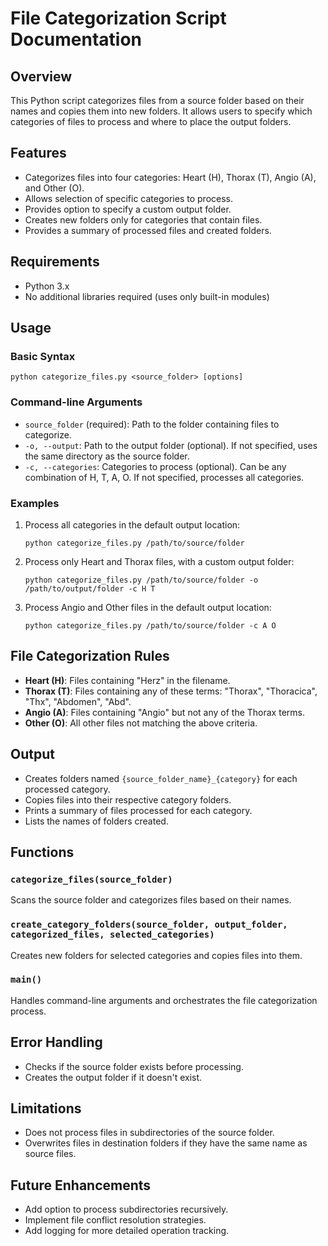 # File Categorization Script Documentation

## Overview

This Python script categorizes files from a source folder based on their names and copies them into new folders. It allows users to specify which categories of files to process and where to place the output folders.

## Features

- Categorizes files into four categories: Heart (H), Thorax (T), Angio (A), and Other (O).
- Allows selection of specific categories to process.
- Provides option to specify a custom output folder.
- Creates new folders only for categories that contain files.
- Provides a summary of processed files and created folders.

## Requirements

- Python 3.x
- No additional libraries required (uses only built-in modules)

## Usage

### Basic Syntax

```
python categorize_files.py <source_folder> [options]
```

### Command-line Arguments

- `source_folder` (required): Path to the folder containing files to categorize.
- `-o, --output`: Path to the output folder (optional). If not specified, uses the same directory as the source folder.
- `-c, --categories`: Categories to process (optional). Can be any combination of H, T, A, O. If not specified, processes all categories.

### Examples

1. Process all categories in the default output location:
   ```
   python categorize_files.py /path/to/source/folder
   ```

2. Process only Heart and Thorax files, with a custom output folder:
   ```
   python categorize_files.py /path/to/source/folder -o /path/to/output/folder -c H T
   ```

3. Process Angio and Other files in the default output location:
   ```
   python categorize_files.py /path/to/source/folder -c A O
   ```

## File Categorization Rules

- **Heart (H)**: Files containing "Herz" in the filename.
- **Thorax (T)**: Files containing any of these terms: "Thorax", "Thoracica", "Thx", "Abdomen", "Abd".
- **Angio (A)**: Files containing "Angio" but not any of the Thorax terms.
- **Other (O)**: All other files not matching the above criteria.

## Output

- Creates folders named `{source_folder_name}_{category}` for each processed category.
- Copies files into their respective category folders.
- Prints a summary of files processed for each category.
- Lists the names of folders created.

## Functions

### `categorize_files(source_folder)`

Scans the source folder and categorizes files based on their names.

### `create_category_folders(source_folder, output_folder, categorized_files, selected_categories)`

Creates new folders for selected categories and copies files into them.

### `main()`

Handles command-line arguments and orchestrates the file categorization process.

## Error Handling

- Checks if the source folder exists before processing.
- Creates the output folder if it doesn't exist.

## Limitations

- Does not process files in subdirectories of the source folder.
- Overwrites files in destination folders if they have the same name as source files.

## Future Enhancements

- Add option to process subdirectories recursively.
- Implement file conflict resolution strategies.
- Add logging for more detailed operation tracking.